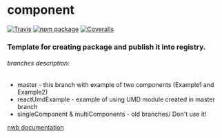 # component

[![Travis][build-badge]][build]
[![npm package][npm-badge]][npm]
[![Coveralls][coveralls-badge]][coveralls]

### Template for creating package and publish it into registry.
###### branches description:
  * master - this branch with example of two components (Example1 and Example2)
  * reactUmdExample - example of using UMD module created in master branch
  * singleComponent & multiComponents - old branches/ Don't use it!

  [nwb documentation](https://github.com/insin/nwb#react-components-and-libraries)

[build-badge]: https://img.shields.io/travis/user/repo/master.png?style=flat-square
[build]: https://travis-ci.org/user/repo

[npm-badge]: https://img.shields.io/npm/v/npm-package.png?style=flat-square
[npm]: https://www.npmjs.org/package/npm-package

[coveralls-badge]: https://img.shields.io/coveralls/user/repo/master.png?style=flat-square
[coveralls]: https://coveralls.io/github/user/repo
